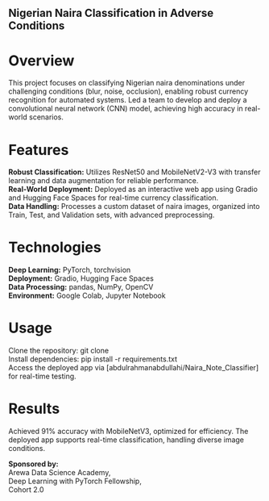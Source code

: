 ## Nigerian Naira Classification in Adverse Conditions

# Overview
This project focuses on classifying Nigerian naira denominations under challenging conditions (blur, noise, occlusion), enabling robust currency recognition for automated systems. Led a team to develop and deploy a convolutional neural network (CNN) model, achieving high accuracy in real-world scenarios.

# Features
**Robust Classification:** Utilizes ResNet50 and MobileNetV2-V3 with transfer learning and data augmentation for reliable performance.  
**Real-World Deployment:** Deployed as an interactive web app using Gradio and Hugging Face Spaces for real-time currency classification.  
**Data Handling:** Processes a custom dataset of naira images, organized into Train, Test, and Validation sets, with advanced preprocessing.  

# Technologies
**Deep Learning:** PyTorch, torchvision  
**Deployment:** Gradio, Hugging Face Spaces  
**Data Processing:** pandas, NumPy, OpenCV  
**Environment:** Google Colab, Jupyter Notebook  

# Usage
Clone the repository: git clone   
Install dependencies: pip install -r requirements.txt  
Access the deployed app via [abdulrahmanabdullahi/Naira_Note_Classifier] for real-time testing.  

# Results
Achieved 91% accuracy with MobileNetV3, optimized for efficiency. The deployed app supports real-time classification, handling diverse image conditions.

**Sponsored by:**    
Arewa Data Science Academy,  
Deep Learning with PyTorch Fellowship,  
Cohort 2.0  
